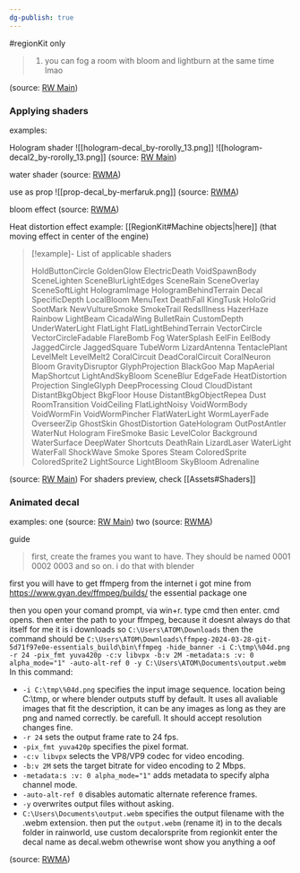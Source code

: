 ```yaml
---
dg-publish: true
---
```

#regionKit only

> 1. you can fog a room with bloom and lightburn at the same time lmao

(source: [RW Main](https://discord.com/channels/1083481230839922688/1083485771949949019/1189233543734362212))

### Applying shaders

examples:

Hologram shader
![[hologram-decal_by-rorolly_13.png]]
![[hologram-decal2_by-rorolly_13.png]]
(source: [RW Main](https://discord.com/channels/291184728944410624/481900360324218880/1326363715246882849))



water shader
(source: [RWMA](https://discord.com/channels/1083481230839922688/1083483045329375393/1203462073556926524))


use as prop
![[prop-decal_by-merfaruk.png]]
(source: [RWMA](https://discord.com/channels/1083481230839922688/1083485771949949019/1189234052868341932))

bloom effect
(source: [RWMA](https://discord.com/channels/1083481230839922688/1083483045329375393/1208488425154547822))

Heat distortion effect
example: [[RegionKit#Machine objects|here]] (that moving effect in center of the engine)

> [!example]- List of applicable shaders
> 
> HoldButtonCircle
> GoldenGlow
> ElectricDeath
> VoidSpawnBody
> SceneLighten
> SceneBlurLightEdges
> SceneRain
> SceneOverlay
> SceneSoftLight
> HologramImage
> HologramBehindTerrain
> Decal
> SpecificDepth
> LocalBloom
> MenuText
> DeathFall
> KingTusk
> HoloGrid
> SootMark
> NewVultureSmoke
> SmokeTrail
> RedsIllness
> HazerHaze
> Rainbow
> LightBeam
> CicadaWing
> BulletRain
> CustomDepth
> UnderWaterLight
> FlatLight
> FlatLightBehindTerrain
> VectorCircle
> VectorCircleFadable
> FlareBomb
> Fog
> WaterSplash
> EelFin
> EelBody
> JaggedCircle
> JaggedSquare
> TubeWorm
> LizardAntenna
> TentaclePlant
> LevelMelt
> LevelMelt2
> CoralCircuit
> DeadCoralCircuit
> CoralNeuron
> Bloom
> GravityDisruptor
> GlyphProjection
> BlackGoo
> Map
> MapAerial
> MapShortcut
> LightAndSkуBloom
> SceneBlur
> EdgeFade
> HeatDistortion
> Projection
> SingleGlyph
> DeepProcessing
> Cloud
> CloudDistant
> DistantBkgObject
> BkgFloor
> House
> DistantBkgObjectRepea
> Dust
> RoomTransition
> VoidCeiling
> FlatLightNoisy
> VoidWormBody
> VoidWormFin
> VoidWormPincher
> FlatWaterLight
> WormLayerFade
> OverseerZip
> GhostSkin
> GhostDistortion
> GateHologram
> OutPostAntler
> WaterNut
> Hologram
> FireSmoke
> Basic
> LevelColor
> Background
> WaterSurface
> DeepWater
> Shortcuts
> DeathRain
> LizardLaser
> WaterLight
> WaterFall
> ShockWave
> Smoke
> Spores
> Steam
> ColoredSprite
> ColoredSprite2
> LightSource
> LightBloom
> SkyBloom
> Adrenaline

(source: [RW Main](https://discord.com/channels/291184728944410624/838185248981385256/995066729082388661))
For shaders preview, check [[Assets#Shaders]]

### Animated decal

examples:
one (source: [RW Main](https://discord.com/channels/291184728944410624/481900360324218880/1331360762337431612))
two (source: [RWMA](https://discord.com/channels/1083481230839922688/1083484064549437470/1224797331799670844))

guide

> first, create the frames you want to have. They should be named 0001 0002 0003 and so on. 
i do that with blender 

first you will have to get ffmperg from the internet
i got mine from https://www.gyan.dev/ffmpeg/builds/ the essential package one 

then you open your comand prompt, via win+r. type cmd then enter.
cmd opens.
then enter the path to your ffmpeg, because it doesnt always do that itself
for me it is i downloads so ``C:\Users\ATOM\Downloads``
then the command should be 
``C:\Users\ATOM\Downloads\ffmpeg-2024-03-28-git-5d71f97e0e-essentials_build\bin\ffmpeg -hide_banner -i C:\tmp\%04d.png -r 24 -pix_fmt yuva420p -c:v libvpx -b:v 2M -metadata:s :v: 0 alpha_mode="1" -auto-alt-ref 0 -y C:\Users\ATOM\Documents\output.webm``
In this command:
- ``-i C:\tmp\%04d.png`` specifies the input image sequence. location being C:\tmp\, or where blender outputs stuff by default. It uses all avaliable images that fit the description, it can be any images as long as they are png and named correctly. be carefull. It should accept resolution changes fine.
- ``-r 24`` sets the output frame rate to 24 fps.
- ``-pix_fmt yuva420p`` specifies the pixel format.
- ``-c:v libvpx`` selects the VP8/VP9 codec for video encoding.
- ``-b:v 2M`` sets the target bitrate for video encoding to 2 Mbps.
- ``-metadata:s :v: 0 alpha_mode="1"`` adds metadata to specify alpha channel mode.
- ``-auto-alt-ref 0`` disables automatic alternate reference frames.
- ``-y`` overwrites output files without asking.
- ``C:\Users\Documents\output.webm`` specifies the output filename with the .webm extension.
then put the ``output.webm`` (rename it) in to the decals folder
in rainworld, use custom decalorsprite from regionkit
enter the decal name as decal.webm othewrise wont show you anything
a oof


(source: [RWMA](https://discord.com/channels/1083481230839922688/1083483045329375393/1249297299662704681))
